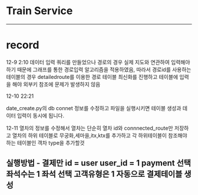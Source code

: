 # Train Service
---------------
# record
   12-9 2:10
   데이터 입력 쿼리를 만들었으나 경로의 경우 실제 지도와 연관하여 입력해야하기 때문에
   그래프를 통한 경로입력 알고리즘을 적용하였음, 따라서 경로id를 사용하는 테이블의 경우 detailedroute를 이용한
   경로 테이블 최신화를 진행하고 테이블에 입력을 해야 외부키 참조에 문제가 발생하지 않음

   12-10 22:21

   date_create.py의 db connet 정보를 수정하고 파일을 실행시키면 테이블 생성과 데이터 입력이 동시에 됩니다.

   12-11
   열차의 정보를 수정해서 열차는 단순히 열차 id와 connnected_route만 저장하고
   열차의 하위 테이블로 무궁화,세마을,itx,ktx를 추가하고
   각 하위테이블이 참조해야하는 테이블인 객차 type을 추가할것

   실행방법 - 결제만
   id = user
   user_id = 1
   payment 선택
   좌석수는 1
   좌석 선택
   고객유형은 1
   자동으로 결제테이블 생성
------------------------
